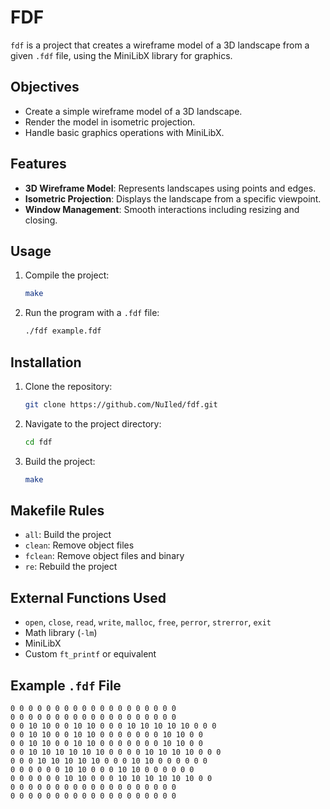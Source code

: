 # FDF

`fdf` is a project that creates a wireframe model of a 3D landscape from a given `.fdf` file, using the MiniLibX library for graphics.

## Objectives

- Create a simple wireframe model of a 3D landscape.
- Render the model in isometric projection.
- Handle basic graphics operations with MiniLibX.

## Features

- **3D Wireframe Model**: Represents landscapes using points and edges.
- **Isometric Projection**: Displays the landscape from a specific viewpoint.
- **Window Management**: Smooth interactions including resizing and closing.

## Usage

1. Compile the project:
    ```sh
    make
    ```

2. Run the program with a `.fdf` file:
    ```sh
    ./fdf example.fdf
    ```

## Installation

1. Clone the repository:
    ```sh
    git clone https://github.com/NuIled/fdf.git
    ```

2. Navigate to the project directory:
    ```sh
    cd fdf
    ```

3. Build the project:
    ```sh
    make
    ```

## Makefile Rules

- `all`: Build the project
- `clean`: Remove object files
- `fclean`: Remove object files and binary
- `re`: Rebuild the project

## External Functions Used

- `open`, `close`, `read`, `write`, `malloc`, `free`, `perror`, `strerror`, `exit`
- Math library (`-lm`)
- MiniLibX
- Custom `ft_printf` or equivalent

## Example `.fdf` File

```plaintext
0 0 0 0 0 0 0 0 0 0 0 0 0 0 0 0 0 0 0
0 0 0 0 0 0 0 0 0 0 0 0 0 0 0 0 0 0 0
0 0 10 10 0 0 10 10 0 0 0 10 10 10 10 10 0 0 0
0 0 10 10 0 0 10 10 0 0 0 0 0 0 0 10 10 0 0
0 0 10 10 0 0 10 10 0 0 0 0 0 0 0 10 10 0 0
0 0 10 10 10 10 10 10 0 0 0 0 10 10 10 10 0 0 0
0 0 0 10 10 10 10 10 0 0 0 10 10 0 0 0 0 0 0
0 0 0 0 0 0 10 10 0 0 0 10 10 0 0 0 0 0 0
0 0 0 0 0 0 10 10 0 0 0 10 10 10 10 10 10 0 0
0 0 0 0 0 0 0 0 0 0 0 0 0 0 0 0 0 0 0
0 0 0 0 0 0 0 0 0 0 0 0 0 0 0 0 0 0 0
```

